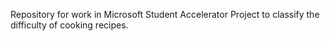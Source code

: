 Repository for work in Microsoft Student Accelerator
Project to classify the difficulty of cooking recipes.
